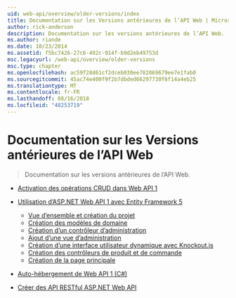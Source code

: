 ```yaml
---
uid: web-api/overview/older-versions/index
title: Documentation sur les Versions antérieures de l’API Web | Microsoft Docs
author: rick-anderson
description: Documentation sur les versions antérieures de l’API Web.
ms.author: riande
ms.date: 10/23/2014
ms.assetid: f5bc7426-27c6-492c-914f-b9d2eb49753d
msc.legacyurl: /web-api/overview/older-versions
msc.type: chapter
ms.openlocfilehash: ac59f28d61cf2dceb030ee782069679ee7e1fab0
ms.sourcegitcommit: 45ac74e400f9f2b7dbded66297730f6f14a4eb25
ms.translationtype: MT
ms.contentlocale: fr-FR
ms.lasthandoff: 08/16/2018
ms.locfileid: "48253719"
---
```

<a name="documentation-on-older-versions-of-web-api"></a>Documentation sur les Versions antérieures de l’API Web
====================
> Documentation sur les versions antérieures de l’API Web.


- [Activation des opérations CRUD dans Web API 1](creating-a-web-api-that-supports-crud-operations.md)
- [Utilisation d’ASP.NET Web API 1 avec Entity Framework 5](using-web-api-1-with-entity-framework-5/index.md)

    - [Vue d’ensemble et création du projet](using-web-api-1-with-entity-framework-5/using-web-api-with-entity-framework-part-1.md)
    - [Création des modèles de domaine](using-web-api-1-with-entity-framework-5/using-web-api-with-entity-framework-part-2.md)
    - [Création d’un contrôleur d’administration](using-web-api-1-with-entity-framework-5/using-web-api-with-entity-framework-part-3.md)
    - [Ajout d’une vue d’administration](using-web-api-1-with-entity-framework-5/using-web-api-with-entity-framework-part-4.md)
    - [Création d’une interface utilisateur dynamique avec Knockout.js](using-web-api-1-with-entity-framework-5/using-web-api-with-entity-framework-part-5.md)
    - [Création des contrôleurs de produit et de commande](using-web-api-1-with-entity-framework-5/using-web-api-with-entity-framework-part-6.md)
    - [Création de la page principale](using-web-api-1-with-entity-framework-5/using-web-api-with-entity-framework-part-7.md)
- [Auto-hébergement de Web API 1 (C#)](self-host-a-web-api.md)
- [Créer des API RESTful ASP.NET Web API](build-restful-apis-with-aspnet-web-api.md)
